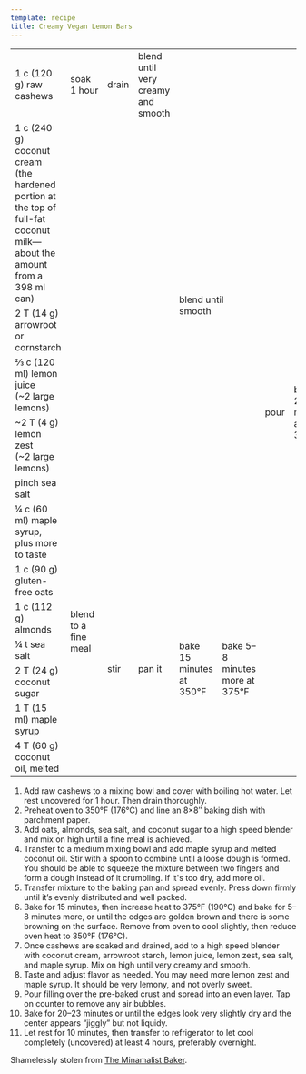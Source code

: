 ```yaml
---
template: recipe
title: Creamy Vegan Lemon Bars
---
```

<table>
  <tr>
    <td>1 c (120 g) raw cashews</td>
    <td>soak 1&nbsp;hour</td>
    <td>drain</td>
    <td>blend until very creamy and smooth</td>
    <td rowspan="7" colspan="2">blend until smooth</td>
    <td rowspan="13">pour</td>
    <td rowspan="13">bake 20–23 minutes at 350&deg;F</td>
    <td rowspan="13">rest 10 minutes</td>
    <td rowspan="13">cool</td>
  </tr>
  <tr>
    <td>1 c (240 g) coconut cream (the hardened portion at the top of full-fat coconut milk&mdash;about the amount from a 398 ml can)</td>
    <td rowspan="6" colspan="3" class="righthide">&nbsp;</td>
  </tr>
  <tr>
    <td>2 T (14 g) arrowroot or cornstarch</td>
  </tr>
  <tr>
    <td>&#8532; c (120 ml) lemon juice (~2&nbsp;large lemons)</td>
  </tr>
  <tr>
    <td>~2 T (4 g) lemon zest (~2&nbsp;large lemons)</td>
  </tr>
  <tr>
    <td>pinch sea salt</td>
  </tr>
  <tr>
    <td>&frac14; c (60 ml) maple syrup, plus more to taste</td>
  </tr>
  <tr>
    <td>1 c (90 g) gluten-free oats</td>
    <td rowspan="4">blend to a fine meal</td>
    <td rowspan="6">stir</td>
    <td rowspan="6">pan it</td>
    <td rowspan="6">bake 15 minutes at 350&deg;F</td>
    <td rowspan="6">bake 5–8 minutes more at 375&deg;F</td>
  </tr>
  <tr>
    <td>1 c (112 g) almonds</td>
  </tr>
  <tr>
    <td>&frac14; t sea salt</td>
  </tr>
  <tr>
    <td>2 T (24 g) coconut sugar</td>
  </tr>
  <tr>
    <td>1 T (15 ml) maple syrup</td>
    <td rowspan="2" class="righthide">&nbsp;</td>
  </tr>
  <tr>
    <td>4 T (60 g) coconut oil, melted</td>
  </tr>
</table>

1. Add raw cashews to a mixing bowl and cover with boiling hot water. Let rest uncovered for 1 hour. Then drain thoroughly.
1. Preheat oven to 350&deg;F (176&deg;C) and line an 8&times;8&Prime; baking dish with parchment paper.
1. Add oats, almonds, sea salt, and coconut sugar to a high speed blender and mix on high until a fine meal is achieved.
1. Transfer to a medium mixing bowl and add maple syrup and melted coconut oil. Stir with a spoon to combine until a loose dough is formed. You should be able to squeeze the mixture between two fingers and form a dough instead of it crumbling. If it's too dry, add more oil.
1. Transfer mixture to the baking pan and spread evenly. Press down firmly until it’s evenly distributed and well packed.
1. Bake for 15 minutes, then increase heat to 375&deg;F (190&deg;C) and bake for 5&ndash;8 minutes more, or until the edges are golden brown and there is some browning on the surface. Remove from oven to cool slightly, then reduce oven heat to 350&deg;F (176&deg;C).
1. Once cashews are soaked and drained, add to a high speed blender with coconut cream, arrowroot starch, lemon juice, lemon zest, sea salt, and maple syrup. Mix on high until very creamy and smooth.
1. Taste and adjust flavor as needed. You may need more lemon zest and maple syrup. It should be very lemony, and not overly sweet.
1. Pour filling over the pre-baked crust and spread into an even layer. Tap on counter to remove any air bubbles.
1. Bake for 20&ndash;23 minutes or until the edges look very slightly dry and the center appears “jiggly” but not liquidy.
1. Let rest for 10 minutes, then transfer to refrigerator to let cool completely (uncovered) at least 4 hours, preferably overnight.

<p class="confession">Shamelessly stolen from <a href="https://minimalistbaker.com/creamy-vegan-lemon-bars/">The Minamalist Baker</a>.</p>
